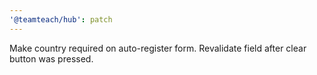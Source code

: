 ```yaml
---
'@teamteach/hub': patch
---
```


Make country required on auto-register form. Revalidate field after clear button was pressed.
